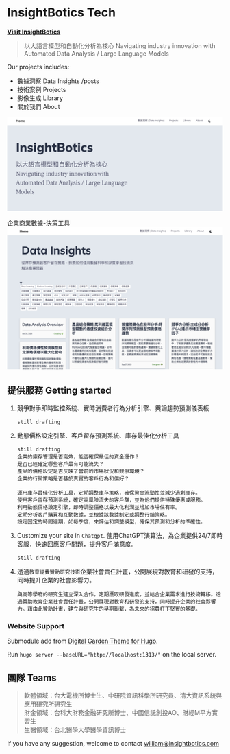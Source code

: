 
# InsightBotics Tech

[**Visit InsightBotics**](https://https://www.insightbotics.com/)


> 以大語言模型和自動化分析為核心 Navigating industry innovation with Automated Data Analysis / Large Language Models 




Our projects includes:
* 數據洞察 Data Insights  /posts
* 技術案例 Projects
* 影像生成 Library
* 關於我們 About 


![](data/images/page_home.jpg)

企業商業數據-決策工具
![](data/images/page_insight.jpg)


## 提供服務 Getting started

1. 競爭對手即時監控系統、實時消費者行為分析引擎、輿論趨勢預測儀表板

    ```
    still drafting
    ```

2. 動態價格設定引擎、客戶留存預測系統、庫存最佳化分析工具

    ```
    still drafting
    企業的庫存管理是否高效，能否確保最佳的資金運作？
    是否已經確定哪些客戶最有可能流失？
    產品的價格設定是否反映了當前的市場狀況和競爭環境？
    企業的行銷策略是否基於真實的客戶行為和偏好？

    運用庫存最佳化分析工具，定期調整庫存策略，確保資金流動性並減少過剩庫存。
    使用客戶留存預測系統，確定高風險流失的客戶群，並為他們提供特殊優惠或服務。
    利用動態價格設定引擎，即時調整價格以最大化利潤並增加市場佔有率。
    定期分析客戶購買和互動數據，並根據該數據制定或調整行銷策略。
    設定固定的時間週期，如每季度，來評估和調整模型，確保其預測和分析的準確性。
    ```

3. Customize your site in `Chatgpt`. 使用ChatGPT演算法，為企業提供24/7即時客服，快速回應客戶問題，提升客戶滿意度。

    ```
    still drafting
    ```

4. 透過`教育經費贊助研究技術`企業社會責任計畫，公開展現對教育和研發的支持，同時提升企業的社會影響力。

    ```
    與高等學府的研究生建立深入合作，定期獲取研發進度，並結合企業需求進行技術轉移。透過贊助教育企業社會責任計畫，公開展現對教育和研發的支持，同時提升企業的社會影響力。藉由此贊助計畫，建立與研究生的早期聯繫，為未來的招募打下堅實的基礎。
    ```

### Website Support 

Submodule add from [Digital Garden Theme for Hugo](https://github.com/paulmartins/hugo-digital-garden-theme).

Run `hugo server --baseURL="http://localhost:1313/"` on the local server.



## 團隊 Teams

> 軟體領域：台大電機所博士生、中研院資訊科學所研究員、清大資訊系統與應用研究所研究生  
> 財金領域：台科大財務金融研究所博士、中國信託創投AO、財經M平方實習生  
> 生醫領域：台北醫學大學醫學資訊博士

If you have any suggestion, welcome to contact [william@insightbotics.com](mailto:william@insightbotics.com)